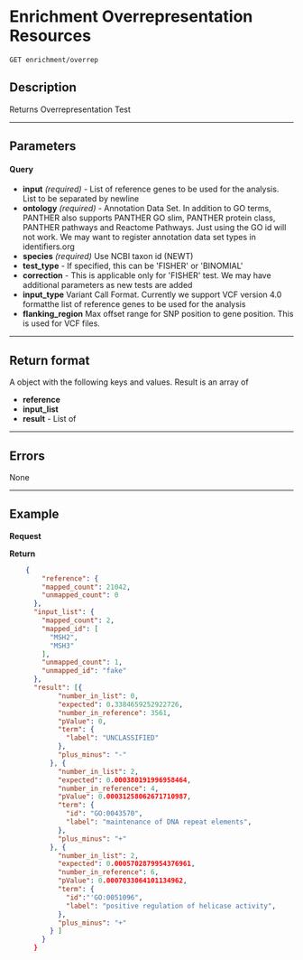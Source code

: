 # Enrichment Overrepresentation Resources

    GET enrichment/overrep

## Description
Returns Overrepresentation Test

***

## Parameters

#### Query
- **input** _(required)_ - List of reference genes to be used for the analysis.  List to be separated by newline
- **ontology** _(required)_ - Annotation Data Set. In addition to GO terms, PANTHER also supports PANTHER GO slim, PANTHER protein class, PANTHER pathways and Reactome Pathways.  Just using the GO id will not work.  We may want to register annotation data set types in identifiers.org
- **species**  _(required)_ Use NCBI taxon id (NEWT)
- **test_type** - If specified, this can be 'FISHER' or 'BINOMIAL' 
- **correction** - This is applicable only for 'FISHER' test.  We may have additional parameters as new tests are added
- **input_type**  Variant Call Format. Currently we support VCF version 4.0 formatthe list of reference genes to be used for the analysis
- **flanking_region** Max offset range for SNP position to gene position.  This is used for VCF files.

***

## Return format
A object with the following keys and values. Result is an array of

- **reference**
- **input_list**
- **result** -  List of 

***

## Errors
None

***

## Example
**Request**


**Return** 
``` json
    {
        "reference": {
        "mapped_count": 21042,
        "unmapped_count": 0
      },
      "input_list": {
        "mapped_count": 2,
        "mapped_id": [
          "MSH2",
          "MSH3"
        ],
        "unmapped_count": 1,
        "unmapped_id": "fake"
      },
      "result": [{
            "number_in_list": 0,
            "expected": 0.3384659252922726,
            "number_in_reference": 3561,
            "pValue": 0,
            "term": {
              "label": "UNCLASSIFIED"
            },
            "plus_minus": "-"
          }, {
            "number_in_list": 2,
            "expected": 0.000380191996958464,
            "number_in_reference": 4,
            "pValue": 0.00031258062671710987,
            "term": {
              "id": "GO:0043570",
              "label": "maintenance of DNA repeat elements",
            },
            "plus_minus": "+"
          }, {
            "number_in_list": 2,
            "expected": 0.0005702879954376961,
            "number_in_reference": 6,
            "pValue": 0.0007033064101134962,
            "term": {
              "id":"'GO:0051096",
              "label": "positive regulation of helicase activity",
            },
            "plus_minus": "+"
          } ]
        }
      }
```
